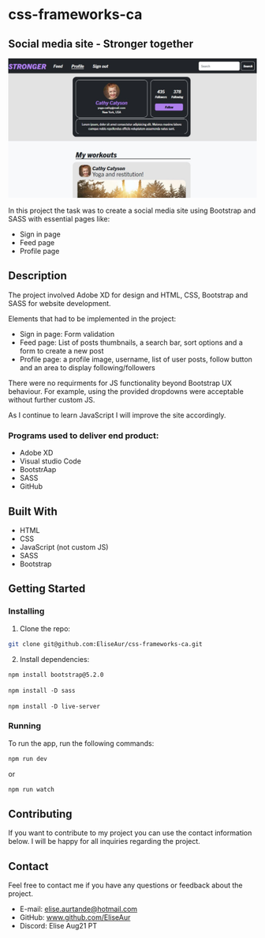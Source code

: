 # css-frameworks-ca

## Social media site - Stronger together

![Social media site - Stronger together](images/readme-img.jpg)

In this project the task was to create a social media site using Bootstrap and SASS with essential pages like:

-   Sign in page
-   Feed page
-   Profile page

## Description

The project involved Adobe XD for design and HTML, CSS, Bootstrap and SASS for website development.

Elements that had to be implemented in the project:

-   Sign in page: Form validation
-   Feed page: List of posts thumbnails, a search bar, sort options and a form to create a new post
-   Profile page: a profile image, username, list of user posts, follow button and an area to display following/followers

There were no requirments for JS functionality beyond Bootstrap UX behaviour. For example, using the provided dropdowns were acceptable without further custom JS.

As I continue to learn JavaScript I will improve the site accordingly.

### Programs used to deliver end product:

-   Adobe XD
-   Visual studio Code
-   BootstrAap
-   SASS
-   GitHub

## Built With

-   HTML
-   CSS
-   JavaScript (not custom JS)
-   SASS
-   Bootstrap

## Getting Started

### Installing

1. Clone the repo:

```bash
git clone git@github.com:EliseAur/css-frameworks-ca.git
```

2. Install dependencies:

```
npm install bootstrap@5.2.0

npm install -D sass

npm install -D live-server

```

### Running

To run the app, run the following commands:

```bash
npm run dev
```

or

```bash
npm run watch
```

## Contributing

If you want to contribute to my project you can use the contact information below.
I will be happy for all inquiries regarding the project.

## Contact

Feel free to contact me if you have any questions or feedback about the project.

-   E-mail: elise.aurtande@hotmail.com
-   GitHub: www.github.com/EliseAur
-   Discord: Elise Aug21 PT
